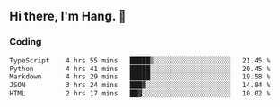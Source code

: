 ## Hi there, I'm Hang. 👋

### Coding

<!--START_SECTION:waka-->

```txt
TypeScript    4 hrs 55 mins   █████▒░░░░░░░░░░░░░░░░░░░   21.45 %
Python        4 hrs 41 mins   █████░░░░░░░░░░░░░░░░░░░░   20.45 %
Markdown      4 hrs 29 mins   █████░░░░░░░░░░░░░░░░░░░░   19.58 %
JSON          3 hrs 24 mins   ███▓░░░░░░░░░░░░░░░░░░░░░   14.84 %
HTML          2 hrs 17 mins   ██▓░░░░░░░░░░░░░░░░░░░░░░   10.02 %
```

<!--END_SECTION:waka-->
